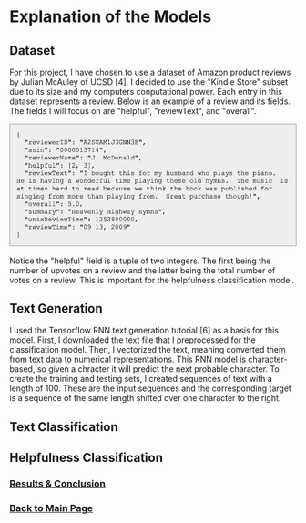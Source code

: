 # Explanation of the Models

## Dataset
For this project, I have chosen to use a dataset of Amazon product reviews by Julian McAuley of UCSD [4]. I decided to use the "Kindle Store" subset due to its size and my computers conputational power. Each entry in this dataset represents a review. Below is an example of a review and its fields. The fields I will focus on are "helpful", "reviewText", and "overall".

<img src="sampleReview.png" width="525" height="214.5" /> 

Notice the "helpful" field is a tuple of two integers. The first being the number of upvotes on a review and the latter being the total number of votes on a review. This is important for the helpfulness classification model.


## Text Generation
I used the Tensorflow RNN text generation tutorial [6] as a basis for this model. First, I downloaded the text file that I preprocessed for the classification model. Then, I vectorized the text, meaning converted them from text data to numerical representations. This RNN model is character-based, so given a chracter it will predict the next probable character. To create the training and testing sets, I created sequences of text with a length of 100. These are the input sequences and the corresponding target is a sequence of the same length shifted over one character to the right. 

## Text Classification

## Helpfulness Classification

### [Results & Conclusion](conclusion.md)

### [Back to Main Page](index.md)
